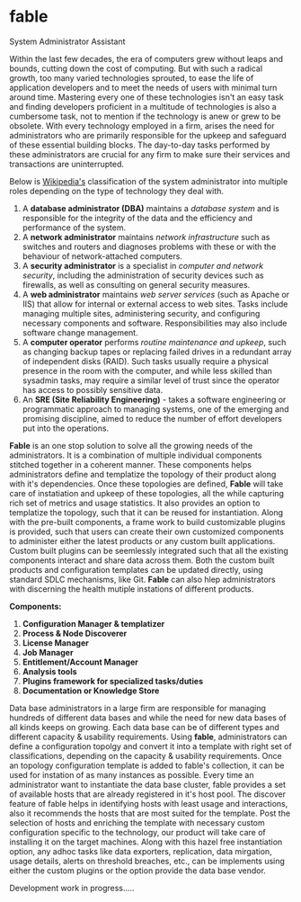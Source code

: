 # fable
System Administrator Assistant

Within the last few decades, the era of computers grew without leaps and bounds, cutting down the cost of computing. But with such a radical growth, too many varied technologies sprouted, to ease the life of application developers and to meet the needs of users with minimal turn around time. Mastering every one of these technologies isn't an easy task and finding developers proficient in a multitude of technologies is also a cumbersome task, not to mention if the technology is anew or grew to be obsolete. With every technology employed in a firm, arises the need for administrators who are primarily responsible for the upkeep and safeguard of these essential building blocks. The day-to-day tasks performed by these administrators are crucial for any firm to make sure their services and transactions are uninterrupted.

Below is [Wikipedia's](https://en.wikipedia.org/wiki/System_administrator#Related_fields) classification of the system administrator into multiple roles depending on the type of technology they deal with.
1. A **database administrator (DBA)** maintains a *database system* and is responsible for the integrity of the data and the efficiency and performance of the system.
2. A **network administrator** maintains *network infrastructure* such as switches and routers and diagnoses problems with these or with the behaviour of network-attached computers.
3. A **security administrator** is a specialist in *computer and network security*, including the administration of security devices such as firewalls, as well as consulting on general security measures.
4. A **web administrator** maintains *web server services* (such as Apache or IIS) that allow for internal or external access to web sites. Tasks include managing multiple sites, administering security, and configuring necessary components and software. Responsibilities may also include software change management.
5. A **computer operator** performs *routine maintenance and upkeep*, such as changing backup tapes or replacing failed drives in a redundant array of independent disks (RAID). Such tasks usually require a physical presence in the room with the computer, and while less skilled than sysadmin tasks, may require a similar level of trust since the operator has access to possibly sensitive data.
6. An **SRE (Site Reliability Engineering)** - takes a software engineering or programmatic approach to managing systems, one of the emerging and promising discipline, aimed to reduce the number of effort developers put into the operations.

**Fable** is an one stop solution to solve all the growing needs of the administrators. It is a combination of multiple individual components stitched together in a coherent manner. These components helps administrators define and templatize the topology of their product along with it's dependencies. Once these topologies are defined, **Fable** will take care of instatiation and upkeep of these topologies, all the while capturing rich set of metrics and usage statistics. It also provides an option to templatize the topology, such that it can be reused for instantiation. Along with the pre-built components, a frame work to build customizable plugins is provided, such that users can create their own customized components to administer either the latest products or any custom built applications. Custom built plugins can be seemlessly integrated such that all the existing components interact and share data across them. Both the custom built products and configuration templates can be updated directly, using standard SDLC mechanisms, like Git. **Fable** can also hlep administrators with discerning the health mutiple instations of different products.

**Components:**
1. **Configuration Manager & templatizer**
2. **Process & Node Discoverer**
3. **License Manager**
4. **Job Manager**
5. **Entitlement/Account Manager**
6. **Analysis tools**
7. **Plugins framework for specialized tasks/duties**
8. **Documentation or Knowledge Store**


Data base administrators in a large firm are responsible for managing hundreds of different data bases and while the need for new data bases of all kinds keeps on growing. Each data base can be of different types and different capacity & usability requirements. Using **fable**, administrators can define a configuration topolgy and convert it into a template with right set of classifications, depending on the capacity & usability requirements. Once an topology configuration template is added to fable's collection, it can be used for instation of as many instances as possible. Every time an administrator want to instantiate the data base cluster, fable provides a set of available hosts that are already registered in it's host pool. The discover feature of fable helps in identifying hosts with least usage and interactions, also it recommends the hosts that are most suited for the template. Post the selection of hosts and enriching the template with necessary custom configuration specific to the technology, our product will take care of installing it on the target machines. Along with this hazel free instantiation option, any adhoc tasks like data exporters, replication, data mirgation, usage details, alerts on threshold breaches, etc., can be implements using either the custom plugins or the option provide the data base vendor.

Development work in progress.....
